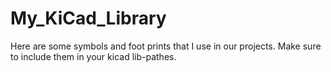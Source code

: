 # My_KiCad_Library

Here are some symbols and foot prints that I use in our projects.
Make sure to include them in  your kicad lib-pathes.
